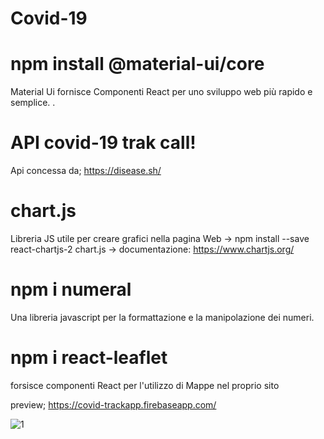 # Covid-19

# npm install @material-ui/core
Material Ui fornisce Componenti React per uno sviluppo web più rapido e semplice.
    .
# API covid-19 trak call!
Api concessa da;
https://disease.sh/

# chart.js

Libreria JS utile per creare grafici nella pagina Web 
-> npm install --save react-chartjs-2 chart.js
-> documentazione:  https://www.chartjs.org/

# npm i numeral

Una libreria javascript per la formattazione e la manipolazione dei numeri.

# npm i react-leaflet

forsisce componenti React per l'utilizzo di Mappe nel proprio sito

preview; https://covid-trackapp.firebaseapp.com/


![1](https://user-images.githubusercontent.com/74873935/113427470-5e0a9100-93d5-11eb-81f2-e96c8b7186e4.JPG)
